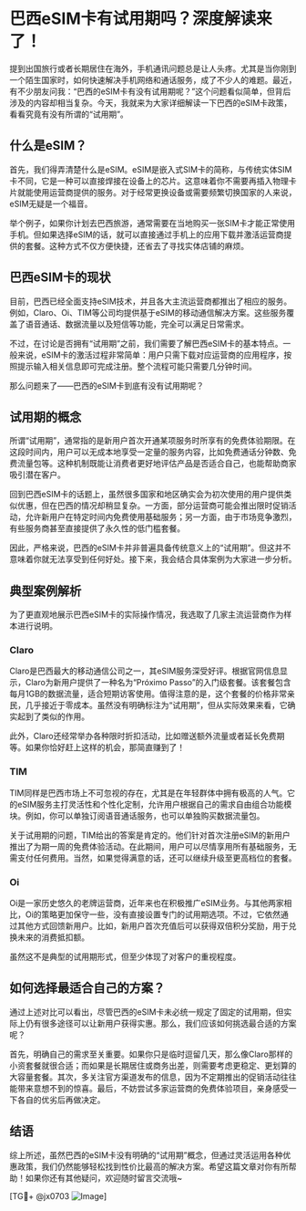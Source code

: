 # 巴西eSIM卡有试用期吗？深度解读来了！

提到出国旅行或者长期居住在海外，手机通讯问题总是让人头疼。尤其是当你刚到一个陌生国家时，如何快速解决手机网络和通话服务，成了不少人的难题。最近，有不少朋友问我：“巴西的eSIM卡有没有试用期呢？”这个问题看似简单，但背后涉及的内容却相当复杂。今天，我就来为大家详细解读一下巴西的eSIM卡政策，看看究竟有没有所谓的“试用期”。

## 什么是eSIM？

首先，我们得弄清楚什么是eSIM。eSIM是嵌入式SIM卡的简称，与传统实体SIM卡不同，它是一种可以直接焊接在设备上的芯片。这意味着你不需要再插入物理卡片就能使用运营商提供的服务。对于经常更换设备或需要频繁切换国家的人来说，eSIM无疑是一个福音。

举个例子，如果你计划去巴西旅游，通常需要在当地购买一张SIM卡才能正常使用手机。但如果选择eSIM的话，就可以直接通过手机上的应用下载并激活运营商提供的套餐。这种方式不仅方便快捷，还省去了寻找实体店铺的麻烦。

## 巴西eSIM卡的现状

目前，巴西已经全面支持eSIM技术，并且各大主流运营商都推出了相应的服务。例如，Claro、Oi、TIM等公司均提供基于eSIM的移动通信解决方案。这些服务覆盖了语音通话、数据流量以及短信等功能，完全可以满足日常需求。

不过，在讨论是否拥有“试用期”之前，我们需要了解巴西eSIM卡的基本特点。一般来说，eSIM卡的激活过程非常简单：用户只需下载对应运营商的应用程序，按照提示输入相关信息即可完成注册。整个流程可能只需要几分钟时间。

那么问题来了——巴西的eSIM卡到底有没有试用期呢？

## 试用期的概念

所谓“试用期”，通常指的是新用户首次开通某项服务时所享有的免费体验期限。在这段时间内，用户可以无成本地享受一定量的服务内容，比如免费通话分钟数、免费流量包等。这种机制既能让消费者更好地评估产品是否适合自己，也能帮助商家吸引潜在客户。

回到巴西eSIM卡的话题上，虽然很多国家和地区确实会为初次使用的用户提供类似优惠，但在巴西的情况却稍显复杂。一方面，部分运营商可能会推出限时促销活动，允许新用户在特定时间内免费使用基础服务；另一方面，由于市场竞争激烈，有些服务商甚至直接提供了永久性的低门槛套餐。

因此，严格来说，巴西的eSIM卡并非普遍具备传统意义上的“试用期”。但这并不意味着你就无法享受到任何好处。接下来，我会结合具体案例为大家进一步分析。

## 典型案例解析

为了更直观地展示巴西eSIM卡的实际操作情况，我选取了几家主流运营商作为样本进行说明。

### Claro

Claro是巴西最大的移动通信公司之一，其eSIM服务深受好评。根据官网信息显示，Claro为新用户提供了一种名为“Próximo Passo”的入门级套餐。该套餐包含每月1GB的数据流量，适合短期访客使用。值得注意的是，这个套餐的价格非常亲民，几乎接近于零成本。虽然没有明确标注为“试用期”，但从实际效果来看，它确实起到了类似的作用。

此外，Claro还经常举办各种限时折扣活动，比如赠送额外流量或者延长免费期等。如果你恰好赶上这样的机会，那简直赚到了！

### TIM

TIM同样是巴西市场上不可忽视的存在，尤其是在年轻群体中拥有极高的人气。它的eSIM服务主打灵活性和个性化定制，允许用户根据自己的需求自由组合功能模块。例如，你可以单独订阅语音通话服务，也可以单独购买数据流量包。

关于试用期的问题，TIM给出的答案是肯定的。他们针对首次注册eSIM的新用户推出了为期一周的免费体验活动。在此期间，用户可以尽情享用所有基础服务，无需支付任何费用。当然，如果觉得满意的话，还可以继续升级至更高档位的套餐。

### Oi

Oi是一家历史悠久的老牌运营商，近年来也在积极推广eSIM业务。与其他两家相比，Oi的策略更加保守一些，没有直接设置专门的试用期选项。不过，它依然通过其他方式回馈新用户。比如，新用户首次充值后可以获得双倍积分奖励，用于兑换未来的消费抵扣额。

虽然这不是典型的试用期形式，但至少体现了对客户的重视程度。

## 如何选择最适合自己的方案？

通过上述对比可以看出，尽管巴西的eSIM卡未必统一规定了固定的试用期，但实际上仍有很多途径可以让新用户获得实惠。那么，我们应该如何挑选最合适的方案呢？

首先，明确自己的需求至关重要。如果你只是临时逗留几天，那么像Claro那样的小资套餐就很合适；而如果是长期居住或商务出差，则需要考虑更稳定、更划算的大容量套餐。其次，多关注官方渠道发布的信息，因为不定期推出的促销活动往往能带来意想不到的惊喜。最后，不妨尝试多家运营商的免费体验项目，亲身感受一下各自的优劣后再做决定。

## 结语

综上所述，虽然巴西的eSIM卡没有明确的“试用期”概念，但通过灵活运用各种优惠政策，我们仍然能够轻松找到性价比最高的解决方案。希望这篇文章对你有所帮助！如果你还有其他疑问，欢迎随时留言交流哦~

[TG💪+ @jx0703 ![Image](https://github.com/user-attachments/assets/dbca1d08-cadb-493c-b0ec-ad6f7a83f270)]